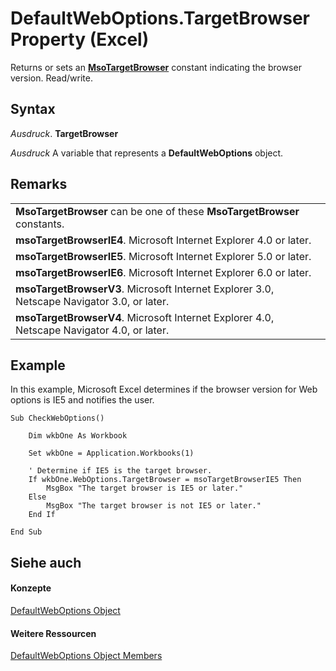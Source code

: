 
# DefaultWebOptions.TargetBrowser Property (Excel)

Returns or sets an  **[MsoTargetBrowser](http://msdn.microsoft.com/library/6ce561d2-c327-b433-3c91-df1036e87a75%28Office.15%29.aspx)** constant indicating the browser version. Read/write.


## Syntax

 _Ausdruck_. **TargetBrowser**

 _Ausdruck_ A variable that represents a **DefaultWebOptions** object.


## Remarks




||
|:-----|
|**MsoTargetBrowser** can be one of these **MsoTargetBrowser** constants.|
|**msoTargetBrowserIE4**. Microsoft Internet Explorer 4.0 or later.|
|**msoTargetBrowserIE5**. Microsoft Internet Explorer 5.0 or later.|
|**msoTargetBrowserIE6**. Microsoft Internet Explorer 6.0 or later.|
|**msoTargetBrowserV3**. Microsoft Internet Explorer 3.0, Netscape Navigator 3.0, or later.|
|**msoTargetBrowserV4**. Microsoft Internet Explorer 4.0, Netscape Navigator 4.0, or later.|

## Example

In this example, Microsoft Excel determines if the browser version for Web options is IE5 and notifies the user.


```
Sub CheckWebOptions() 
 
    Dim wkbOne As Workbook 
 
    Set wkbOne = Application.Workbooks(1) 
 
    ' Determine if IE5 is the target browser. 
    If wkbOne.WebOptions.TargetBrowser = msoTargetBrowserIE5 Then 
        MsgBox "The target browser is IE5 or later." 
    Else 
        MsgBox "The target browser is not IE5 or later." 
    End If 
 
End Sub
```


## Siehe auch


#### Konzepte


[DefaultWebOptions Object](5bd1d870-e8d9-cac1-d7a7-3aeaf7c4c3cd.md)
#### Weitere Ressourcen


[DefaultWebOptions Object Members](http://msdn.microsoft.com/library/52db1398-01d8-eba5-772f-2923fdc89f5b%28Office.15%29.aspx)